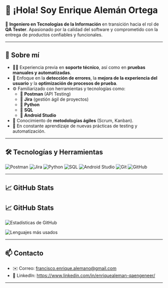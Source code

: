 # 👋 ¡Hola! Soy  Enrique Alemán Ortega

🎯 **Ingeniero en Tecnologías de la Información** en transición hacia el rol de **QA Tester**. Apasionado por la calidad del software y comprometido con la entrega de productos confiables y funcionales.

---

## 🧩 Sobre mí

- 👨‍💻 Experiencia previa en **soporte técnico**, así como en **pruebas manuales y automatizadas**.
- 🐞 Enfoque en la **detección de errores**, la **mejora de la experiencia del usuario** y la **optimización de procesos de prueba**.
- ⚙️ Familiarizado con herramientas y tecnologías como:
  - 🧪 **Postman** (API Testing)
  - 🧠 **Jira** (gestión ágil de proyectos)
  - 🐍 **Python**
  - 💾 **SQL**
  - 📱 **Android Studio**
- 🔄 Conocimiento de **metodologías ágiles** (Scrum, Kanban).
- 🌱 En constante aprendizaje de nuevas prácticas de testing y automatización.

---

## 🛠️ Tecnologías y Herramientas

![Postman](https://img.shields.io/badge/-Postman-FF6C37?style=flat&logo=postman&logoColor=white)
![Jira](https://img.shields.io/badge/-Jira-0052CC?style=flat&logo=jira&logoColor=white)
![Python](https://img.shields.io/badge/-Python-3776AB?style=flat&logo=python&logoColor=white)
![SQL](https://img.shields.io/badge/-SQL-4479A1?style=flat&logo=postgresql&logoColor=white)
![Android Studio](https://img.shields.io/badge/-Android_Studio-3DDC84?style=flat&logo=android-studio&logoColor=white)
![Git](https://img.shields.io/badge/-Git-F05032?style=flat&logo=git&logoColor=white)
![GitHub](https://img.shields.io/badge/-GitHub-181717?style=flat&logo=github)

---

## 📈 GitHub Stats

## 📈 GitHub Stats

![Estadísticas de GitHub](https://github-readme-stats.vercel.app/api?username=frank19994&show_icons=true&theme=tokyonight)

![Lenguajes más usados](https://github-readme-stats.vercel.app/api/top-langs/?username=frank19994&layout=compact&theme=tokyonight)

---

## 📫 Contacto

- ✉️ Correo: francisco.enrique.alemano@gmail.com
- 🔗 LinkedIn: https://www.linkedin.com/in/enriquealeman-qaengeneer/


---


